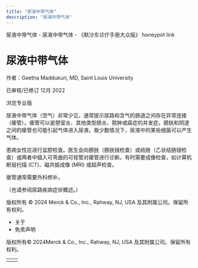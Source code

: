 ```yaml
---
title: "尿液中带气体"
description: "尿液中带气体"
---
```


﻿尿液中带气体 \- 尿液中带气体 \- 《默沙东诊疗手册大众版》 honeypot link

# 尿液中带气体

作者：Geetha Maddukuri, MD, Saint Louis University

已审核/已修订 12月 2022

浏览专业版

尿液中带气体（空气）非常少见，通常提示尿路和含气的肠道之间存在异常连接（瘘管）。瘘管可以是憩室炎、其他类型肠炎、脓肿或癌症的并发症。膀胱和阴道之间的瘘管也可能引起气体进入尿液。极少数情况下，尿液中的某些细菌可以产生气体。

患病女性应进行盆腔检查。医生会向膀胱（膀胱镜检查）或结肠（乙状结肠镜检查）或两者中插入可弯曲的可视管对瘘管进行诊断。有时需要成像检查，如计算机断层扫描 (CT)、磁共振成像 (MRI) 或超声检查。

瘘管通常需要外科修补。

（也请参阅尿路疾病症状概述。）



版权所有 © 2024
Merck & Co., Inc., Rahway, NJ, USA 及其附属公司。保留所有权利。

- 关于
- 免责声明

版权所有© 2024Merck & Co., Inc., Rahway, NJ, USA 及其附属公司。保留所有权利。

|     |     |
| --- | --- |
|  |  |